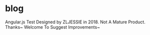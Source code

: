# blog
Angular.js Test
Designed by ZLJESSIE in 2018.
Not A Mature Product. Thanks~
Welcome To Suggest Improvements~
